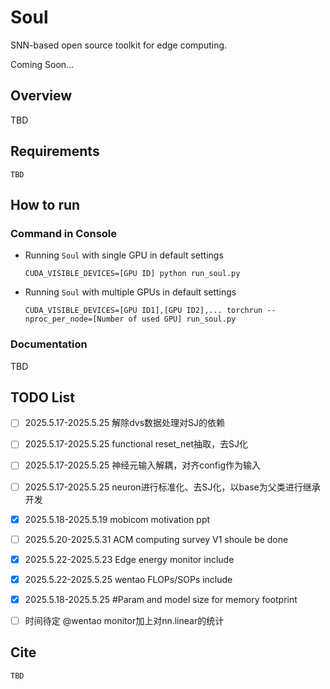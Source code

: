 # Soul

SNN-based open source toolkit for edge computing.

Coming Soon...

## Overview

TBD

## Requirements

```
TBD
```

## How to run
### Command in Console 
- Running `Soul` with single GPU in default settings
    ```
    CUDA_VISIBLE_DEVICES=[GPU ID] python run_soul.py
    ```

- Running `Soul` with multiple GPUs in default settings
    ```
    CUDA_VISIBLE_DEVICES=[GPU ID1],[GPU ID2],... torchrun --nproc_per_node=[Number of used GPU] run_soul.py
    ```

### Documentation

TBD


## TODO List

- [ ] 2025.5.17-2025.5.25 解除dvs数据处理对SJ的依赖
- [ ] 2025.5.17-2025.5.25 functional reset_net抽取，去SJ化
- [ ] 2025.5.17-2025.5.25 神经元输入解耦，对齐config作为输入
- [ ] 2025.5.17-2025.5.25 neuron进行标准化、去SJ化，以base为父类进行继承开发
- [x] 2025.5.18-2025.5.19 mobicom motivation ppt
- [ ] 2025.5.20-2025.5.31 ACM computing survey V1 shoule be done
- [x] 2025.5.22-2025.5.23 Edge energy monitor include
- [x] 2025.5.22-2025.5.25 wentao FLOPs/SOPs include
- [x] 2025.5.18-2025.5.25 #Param and model size for memory footprint
- [ ] 时间待定 @wentao monitor加上对nn.linear的统计
 

## Cite

```
TBD
```
